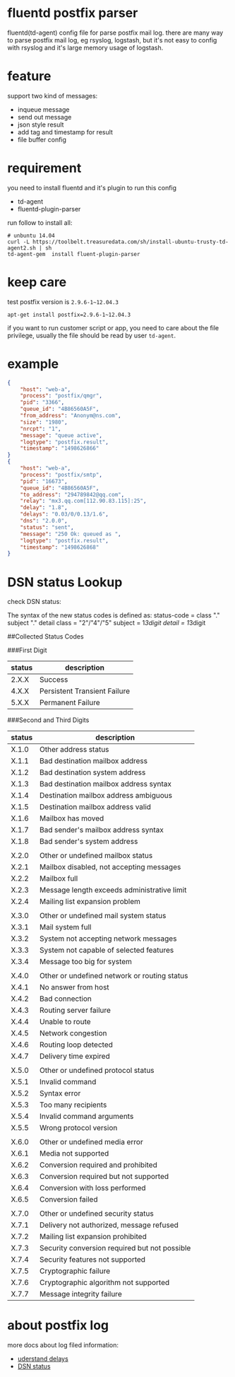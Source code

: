 # fluentd postfix parser

fluentd(td-agent) config file for parse postfix mail log.
there are many way to parse postfix mail log, eg rsyslog, logstash,
but it's not easy to config with rsyslog and it's large memory usage 
of logstash.

# feature

support two kind of messages:

- inqueue message
- send out message
- json style result
- add tag and timestamp for result
- file buffer config

# requirement

you need to install fluentd and it's plugin to run this config

- td-agent
- fluentd-plugin-parser

run follow to install all:

``` shell
# unbuntu 14.04
curl -L https://toolbelt.treasuredata.com/sh/install-ubuntu-trusty-td-agent2.sh | sh
td-agent-gem  install fluent-plugin-parser
```

# keep care

test postfix version is `2.9.6-1~12.04.3`

``` shell
apt-get install postfix=2.9.6-1~12.04.3
```

if you want to run customer script or app, you need to care about the file privilege, usually
the file should be read by user `td-agent`.

# example

```json
{
    "host": "web-a",
    "process": "postfix/qmgr",
    "pid": "3366",
    "queue_id": "4B86560A5F",
    "from_address": "Anonym@ns.com",
    "size": "1980",
    "nrcpt": "1",
    "message": "queue active",
    "logtype": "postfix.result",
    "timestamp": "1498626866"
} 
{
    "host": "web-a",
    "process": "postfix/smtp",
    "pid": "16673",
    "queue_id": "4B86560A5F",
    "to_address": "294789842@qq.com",
    "relay": "mx3.qq.com[112.90.83.115]:25",
    "delay": "1.8",
    "delays": "0.03/0/0.13/1.6",
    "dns": "2.0.0",
    "status": "sent",
    "message": "250 Ok: queued as ",
    "logtype": "postfix.result",
    "timestamp": "1498626868"
}
```

# DSN status Lookup

check DSN status:


The syntax of the new status codes is defined as:
status-code = class "." subject "." detail 
class = "2"/"4"/"5" 
subject = 1*3digit 
detail = 1*3digit

##Collected Status Codes

###First Digit

| status | description |
|---     |---          |
|2.X.X |Success|
|4.X.X |Persistent Transient Failure|
|5.X.X |Permanent Failure|


###Second and Third Digits

| status | description |
|---     |---          |
|X.1.0 |Other address status                           |
|X.1.1 |Bad destination mailbox address                |
|X.1.2 |Bad destination system address                 |
|X.1.3 |Bad destination mailbox address syntax         |
|X.1.4 |Destination mailbox address ambiguous          |
|X.1.5 |Destination mailbox address valid              |
|X.1.6 |Mailbox has moved                              |
|X.1.7 |Bad sender's mailbox address syntax            |
|X.1.8 |Bad sender's system address                    |
|      |                                               |
|X.2.0 |Other or undefined mailbox status              |
|X.2.1 |Mailbox disabled, not accepting messages       |
|X.2.2 |Mailbox full                                   |
|X.2.3 |Message length exceeds administrative limit    |
|X.2.4 |Mailing list expansion problem                 |
|      |                                               |
|X.3.0 |Other or undefined mail system status          |
|X.3.1 |Mail system full                               |
|X.3.2 |System not accepting network messages          |
|X.3.3 |System not capable of selected features        |
|X.3.4 |Message too big for system                     |
|      |                                               |
|X.4.0 |Other or undefined network or routing status   |
|X.4.1 |No answer from host                            |
|X.4.2 |Bad connection                                 |
|X.4.3 |Routing server failure                         |
|X.4.4 |Unable to route                                |
|X.4.5 |Network congestion                             |
|X.4.6 |Routing loop detected                          |
|X.4.7 |Delivery time expired                          |
|      |                                               |
|X.5.0 |Other or undefined protocol status             |
|X.5.1 |Invalid command                                |
|X.5.2 |Syntax error                                   |
|X.5.3 |Too many recipients                            |
|X.5.4 |Invalid command arguments                      |
|X.5.5 |Wrong protocol version                         |
|      |                                               |
|X.6.0 |Other or undefined media error                 |
|X.6.1 |Media not supported                            |
|X.6.2 |Conversion required and prohibited             |
|X.6.3 |Conversion required but not supported          |
|X.6.4 |Conversion with loss performed                 |
|X.6.5 |Conversion failed                              |
|      |                                               |
|X.7.0 |Other or undefined security status             |
|X.7.1 |Delivery not authorized, message refused       |
|X.7.2 |Mailing list expansion prohibited              |
|X.7.3 |Security conversion required but not possible  |
|X.7.4 |Security features not supported                |
|X.7.5 |Cryptographic failure                          |
|X.7.6 |Cryptographic algorithm not supported          |
|X.7.7 |Message integrity failure                      |

# about postfix log

more docs about log filed information:

- [uderstand delays](https://serverfault.com/questions/24121/understanding-a-postfix-log-file-entry)
- [DSN status](https://tools.ietf.org/html/rfc3463)
